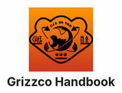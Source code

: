 
<h1 align="center">
  <br>
  <img src="https://raw.githubusercontent.com/Bentheminernz/GrizzcoHandbook/main/GrizzcoHandbook/Assets.xcassets/AppIcon.appiconset/1024.png?token=GHSAT0AAAAAACVEENVSOBZWHRVAF2KISBAQZV2W6PA" width="150">
  <br>
  <b>Grizzco Handbook</b>
</h1>

<p align="center>Grizzco Handbook, the ultimate companion for Salmon Run.</p>
